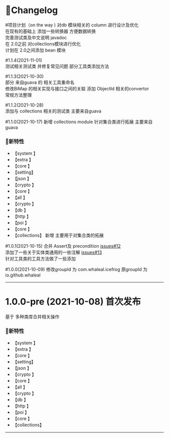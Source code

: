 # 🚀Changelog
#项目计划（on the way )
对db 模块相关的 column  进行设计及优化   
在现有的基础上 添加一些转换器 方便数据转换  
完善测试类及中文说明 javadoc   
在 2.0之前 对collections模块进行优化  
计划在 2.0之间添加 bean 模块 

#1.1.4(2021-11-01)  
测试相关测试类 并修复常见问题 
部分工具类添加方法 


#1.1.3(2021-10-30)  
部分 来自guava 的 相关工具重命名  
修改BiMap 的相关实现与接口之间的关联
添加 ObjectId 相关的convertor  
常规方法整理  

#1.1.2(2021-10-28)  
添加与 collections 相关的测试类 主要来自guava 


#1.1.0(2021-10-17)
新增 collections  module  针对集合类进行拓展 主要来自guava   
### 🐣新特性
* 【system 】     
* 【extra  】     
* 【core   】       
* 【setting】     
* 【json   】     
* 【crypto 】     
* 【core   】     
* 【all    】    
* 【crypto 】     
* 【db     】     
* 【http   】
* 【poi    】     
* 【core   】
* 【collections】 新增 主要用于对集合类的拓展 

#1.0.1(2021-10-15)
合并 Assert及 precondition   [issues#12](https://github.com/whaleal/icefrog/issues/12)    
添加了一些关于实体类通用的一些注解  [issues#13](https://github.com/whaleal/icefrog/issues/13)   
针对工具类的工具方法做了一些添加  


#1.0.0(2021-10-09)
修改groupId 为 com.whaleal.icefrog 原groupId  为 io.github.whaleal

-------------------------------------------------------------------------------------------------------------

# 1.0.0-pre (2021-10-08)  首次发布
基于 多种类库合并相关操作 

### 🐣新特性
* 【system 】     
* 【extra  】     
* 【core   】       
* 【setting】     
* 【json   】     
* 【crypto 】     
* 【core   】     
* 【all    】    
* 【crypto 】     
* 【db     】     
* 【http   】
* 【poi    】     
* 【core   】
* 【collections】    


-------------------------------------------------------------------------------------------------------------
